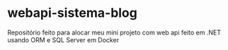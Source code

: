 # webapi-sistema-blog
Repositório feito para alocar meu mini projeto com web api feito em .NET usando ORM e SQL Server em Docker
